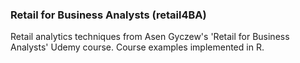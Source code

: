 

### Retail for Business Analysts (retail4BA)

Retail analytics techniques from Asen Gyczew's 'Retail for Business Analysts' Udemy course.  Course examples implemented in R.  
